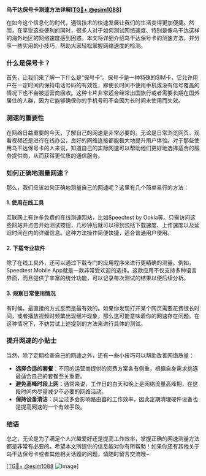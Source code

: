 **乌干达保号卡测速方法详解[[TG💪+ @esim1088](https://t.me/s/esim1088)]**

在如今这个信息化的时代，通信技术的快速发展让我们的生活变得更加便捷。然而，在享受这些便利的同时，很多人对于如何测试网络速度、特别是像乌干达这样的海外地区的网络速度感到困惑。本文将详细介绍乌干达保号卡的测速方法，并分享一些实用的小技巧，帮助大家轻松掌握网络速度的检测。

### 什么是保号卡？

首先，让我们来了解一下什么是“保号卡”。保号卡是一种特殊的SIM卡，它允许用户在一定时间内保持电话号码的有效性，即使长时间不使用手机或没有信号覆盖的情况下也不会被运营商回收。这种卡片非常适合经常出国旅行或者需要长期在国外居住的人群，因为它能够确保你的手机号码不会因为长时间未使用而失效。

### 测速的重要性

在网络日益重要的今天，了解自己的网速是非常必要的。无论是日常浏览网页、观看视频还是进行在线办公，良好的网络连接都能极大地提升用户体验。对于那些使用乌干达保号卡的人来说，知道自己的实际网速可以帮助他们更好地选择适合的服务提供商，从而获得更优质的通信服务。

### 如何正确地测量网速？

那么，我们应该如何正确地测量自己的网速呢？这里有几个简单易行的方法：

#### 1. 使用在线工具
互联网上有许多免费的在线测速网站，比如Speedtest by Ookla等。只需访问这些网站并点击开始测试按钮，几秒钟后就可以得到包括下载速度、上传速度以及延迟时间在内的详细信息。这种方法操作简便快捷，适合普通用户使用。

#### 2. 下载专业软件
除了在线工具外，还可以通过下载专门的应用程序来进行更精确的测量。例如，Speedtest Mobile App就是一款非常受欢迎的选择。这款应用不仅支持多种语言界面，而且提供了丰富的统计功能，可以记录每次测试的结果以便后续分析。

#### 3. 观察日常使用情况
有时候，最直接的方式反而是最有效的。如果你发现打开某个网页需要花费很长时间，或者播放视频时频繁出现缓冲现象，那么这可能意味着你的网速存在问题。在这种情况下，不妨尝试上述提到的方法来进行具体的测试。

### 提升网速的小贴士

当然，除了定期检查自己的网速之外，还有一些小技巧可以帮助改善网络质量：

- **选择合适的套餐**：不同的运营商提供的资费方案各有侧重，根据自身需求挑选最适合自己的套餐至关重要。
- **避免高峰时段上网**：通常来说，工作日的白天和晚上是网络流量高峰期，在这段时间内尽量减少不必要的网络活动。
- **保持设备清洁**：灰尘过多会影响路由器的工作效率，因此定期清理硬件设备也是提高网速的一个有效手段。

### 结语

总之，无论是为了满足个人兴趣爱好还是提高工作效率，掌握正确的网速测量方法都是非常有必要的。希望本文所提供的信息能对你有所帮助！如果你还有其他关于乌干达保号卡或者其他相关话题的问题，请随时留言交流哦~

[[TG💪+ @esim1088](https://t.me/s/esim1088) ![Image](https://i.postimg.cc/4NQfJmqS/Snipaste-2025-05-13-00-14-12.png)]